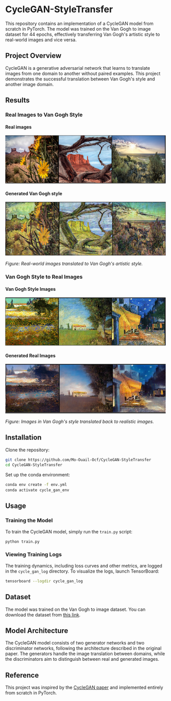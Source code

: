 # CycleGAN-StyleTransfer

This repository contains an implementation of a CycleGAN model from scratch in PyTorch. The model was trained on the Van Gogh to image dataset for 44 epochs, effectively transferring Van Gogh's artistic style to real-world images and vice versa.

## Project Overview

CycleGAN is a generative adversarial network that learns to translate images from one domain to another without paired examples. This project demonstrates the successful translation between Van Gogh's style and another image domain.

## Results

### Real Images to Van Gogh Style

#### Real images
![Real to Van Gogh Style](./docs/real_natural_imgs.png)

#### Generated Van Gogh style
![Real to Van Gogh Style gen](./docs/styled_gen_imgs.png)

*Figure: Real-world images translated to Van Gogh's artistic style.*

### Van Gogh Style to Real Images

#### Van Gogh Style Images

![Van Gogh Style to Real](./docs/styled_real_imgs.png)

#### Generated Real Images

![Van Gogh Style to Real](./docs/nature_gen_imgs.png)

*Figure: Images in Van Gogh's style translated back to realistic images.*

## Installation

Clone the repository:

```bash
git clone https://github.com/Mo-Ouail-Ocf/CycleGAN-StyleTransfer
cd CycleGAN-StyleTransfer
```

Set up the conda environment:

```bash
conda env create -f env.yml
conda activate cycle_gan_env
```

## Usage

### Training the Model

To train the CycleGAN model, simply run the `train.py` script:

```bash
python train.py
```

### Viewing Training Logs

The training dynamics, including loss curves and other metrics, are logged in the `cycle_gan_log` directory. To visualize the logs, launch TensorBoard:

```bash
tensorboard --logdir cycle_gan_log
```

## Dataset

The model was trained on the Van Gogh to image dataset. You can download the dataset from [this link](https://www.kaggle.com/datasets/suyashdamle/cyclegan).

## Model Architecture

The CycleGAN model consists of two generator networks and two discriminator networks, following the architecture described in the original paper. The generators handle the image translation between domains, while the discriminators aim to distinguish between real and generated images.

## Reference  

This project was inspired by the [CycleGAN paper](https://arxiv.org/abs/1703.10593) and implemented entirely from scratch in PyTorch.